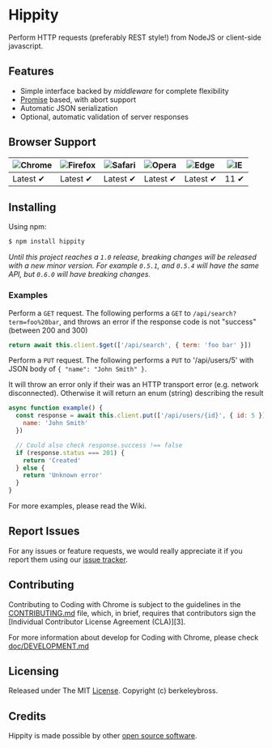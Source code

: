 # Hippity

Perform HTTP requests (preferably REST style!) from NodeJS or client-side javascript.

## Features

- Simple interface backed by _middleware_ for complete flexibility
- [Promise](https://developer.mozilla.org/en-US/docs/Web/JavaScript/Reference/Global_Objects/Promise) based, with abort support
- Automatic JSON serialization
- Optional, automatic validation of server responses

## Browser Support

| ![Chrome](https://raw.github.com/alrra/browser-logos/master/src/chrome/chrome_48x48.png) | ![Firefox](https://raw.github.com/alrra/browser-logos/master/src/firefox/firefox_48x48.png) | ![Safari](https://raw.github.com/alrra/browser-logos/master/src/safari/safari_48x48.png) | ![Opera](https://raw.github.com/alrra/browser-logos/master/src/opera/opera_48x48.png) | ![Edge](https://raw.github.com/alrra/browser-logos/master/src/edge/edge_48x48.png) | ![IE](https://raw.github.com/alrra/browser-logos/master/src/archive/internet-explorer_9-11/internet-explorer_9-11_48x48.png) |
| ---------------------------------------------------------------------------------------- | ------------------------------------------------------------------------------------------- | ---------------------------------------------------------------------------------------- | ------------------------------------------------------------------------------------- | ---------------------------------------------------------------------------------- | ---------------------------------------------------------------------------------------------------------------------------- |
| Latest ✔                                                                                 | Latest ✔                                                                                    | Latest ✔                                                                                 | Latest ✔                                                                              | Latest ✔                                                                           | 11 ✔                                                                                                                         |

## Installing

Using npm:

```bash
$ npm install hippity
```

_Until this project reaches a `1.0` release, breaking changes will be released with a new minor version. For example `0.5.1`, and `0.5.4` will have the same API, but `0.6.0` will have breaking changes._

### Examples

Perform a `GET` request. The following performs a `GET` to `/api/search?term=foo%20bar`, and throws an error if the response code is not "success" (between 200 and 300)

```js
return await this.client.$get(['/api/search', { term: 'foo bar' }])
```

Perform a `PUT` request. The following performs a `PUT` to '/api/users/5' with JSON body of `{ "name": "John Smith" }`.

It will throw an error only if their was an HTTP transport error (e.g. network disconnected). Otherwise it will return an enum (string) describing the result

```js
async function example() {
  const response = await this.client.put(['/api/users/{id}', { id: 5 }], {
    name: 'John Smith'
  })

  // Could also check response.success !== false
  if (response.status === 201) {
    return 'Created'
  } else {
    return 'Unknown error'
  }
}
```

For more examples, please read the Wiki.

## Report Issues

For any issues or feature requests, we would really appreciate it if you report
them using our [issue tracker](hhttps://gitlab.com/berkeleybross/hippity/issues).

## Contributing

Contributing to Coding with Chrome is subject to the guidelines in the
[CONTRIBUTING.md](CONTRIBUTING.md) file, which, in brief, requires that
contributors sign the [Individual Contributor License Agreement (CLA)][3].

For more information about develop for Coding with Chrome, please check
[doc/DEVELOPMENT.md](doc/DEVELOPMENT.md)

## Licensing

Released under The MIT [License](./LICENSE). Copyright (c) berkeleybross.

## Credits

Hippity is made possible by other [open source software](NOTICE.md).
